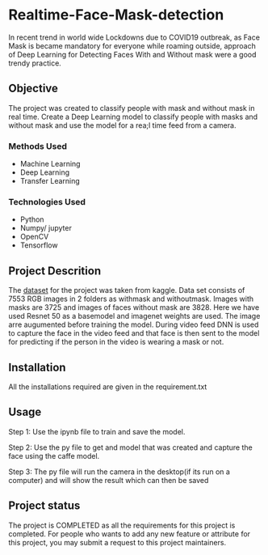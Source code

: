# Realtime-Face-Mask-detection
In recent trend in world wide Lockdowns due to COVID19 outbreak, as Face Mask is became mandatory for everyone while roaming outside, approach of Deep Learning for Detecting Faces With and Without mask were a good trendy practice.
## Objective

The project was created to classify people with mask and without mask in real time.
Create a Deep Learning model to classify people with masks and without mask and use the model for a rea;l time feed from a camera.

### Methods Used

* Machine Learning
* Deep Learning
* Transfer Learning

### Technologies Used

* Python
* Numpy/ jupyter
* OpenCV
* Tensorflow

## Project Descrition

The [dataset](https://www.kaggle.com/omkargurav/face-mask-dataset) for the project was taken from kaggle.
Data set consists of 7553 RGB images in 2 folders as withmask and withoutmask. Images with masks are 3725 and images of faces without mask are 3828.
Here we have used Resnet 50 as a basemodel and imagenet weights are used. The image arre augumented before training the model. During video feed 
DNN is used to capture the face in the video feed and that face is then sent to the model for predicting if the person in the video is wearing a mask or not.

## Installation
All the installations required are given in the requirement.txt

## Usage
Step 1: Use the ipynb file to train and save the model.

Step 2: Use the py file to get and model that was created and capture the face using the caffe model.

Step 3: The py file will run the camera in the desktop(if its run on a computer) and will show the result which can then be saved


## Project status
The project is COMPLETED as all the requirements for this project is completed. For people who wants to add any new feature or attribute for this project, you may submit a request
to this project maintainers.
